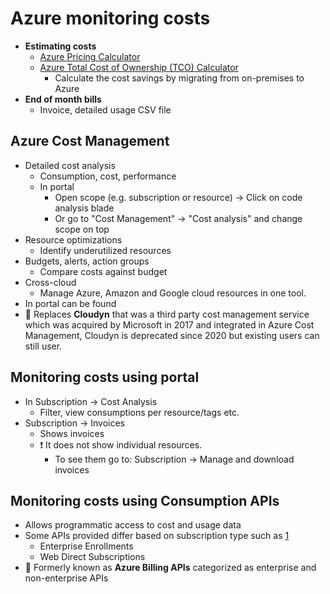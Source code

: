 # Azure monitoring costs

- **Estimating costs**
  - [Azure Pricing Calculator](https://azure.microsoft.com/en-us/pricing/calculator/)
  - [Azure Total Cost of Ownership (TCO) Calculator](https://azure.microsoft.com/en-us/pricing/tco/calculator/)
    - Calculate the cost savings by migrating from on-premises to Azure
- **End of month bills**
  - Invoice, detailed usage CSV file

## Azure Cost Management

- Detailed cost analysis
  - Consumption, cost, performance
  - In portal
    - Open scope (e.g. subscription or resource) → Click on code analysis blade
    - Or go to "Cost Management" → "Cost analysis" and change scope on top
- Resource optimizations
  - Identify underutilized resources
- Budgets, alerts, action groups
  - Compare costs against budget
- Cross-cloud
  - Manage Azure, Amazon and Google cloud resources in one tool.
- In portal can be found
- 🤗 Replaces **Cloudyn** that was a third party cost management service which was acquired by Microsoft in 2017 and integrated in Azure Cost Management, Cloudyn is deprecated since 2020 but existing users can still user.

## Monitoring costs using portal

- In Subscription → Cost Analysis
  - Filter, view consumptions per resource/tags etc.
- Subscription → Invoices
  - Shows invoices
  - ❗ It does not show individual resources.
    - To see them go to: Subscription → Manage and download invoices

## Monitoring costs using Consumption APIs

- Allows programmatic access to cost and usage data
- Some APIs provided differ based on subscription type such as [1]
  - Enterprise Enrollments
  - Web Direct Subscriptions
- 🤗 Formerly known as **Azure Billing APIs** categorized as enterprise and non-enterprise APIs

[1]: https://docs.microsoft.com/en-us/rest/api/consumption/ "Consumption APIs"
